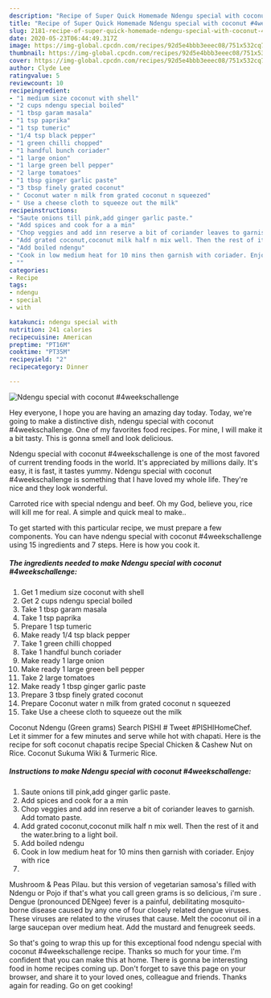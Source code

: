 ```yaml
---
description: "Recipe of Super Quick Homemade Ndengu special with coconut #4weekschallenge"
title: "Recipe of Super Quick Homemade Ndengu special with coconut #4weekschallenge"
slug: 2181-recipe-of-super-quick-homemade-ndengu-special-with-coconut-4weekschallenge
date: 2020-05-23T06:44:49.317Z
image: https://img-global.cpcdn.com/recipes/92d5e4bbb3eeec08/751x532cq70/ndengu-special-with-coconut-4weekschallenge-recipe-main-photo.jpg
thumbnail: https://img-global.cpcdn.com/recipes/92d5e4bbb3eeec08/751x532cq70/ndengu-special-with-coconut-4weekschallenge-recipe-main-photo.jpg
cover: https://img-global.cpcdn.com/recipes/92d5e4bbb3eeec08/751x532cq70/ndengu-special-with-coconut-4weekschallenge-recipe-main-photo.jpg
author: Clyde Lee
ratingvalue: 5
reviewcount: 10
recipeingredient:
- "1 medium size coconut with shell"
- "2 cups ndengu special boiled"
- "1 tbsp garam masala"
- "1 tsp paprika"
- "1 tsp tumeric"
- "1/4 tsp black pepper"
- "1 green chilli chopped"
- "1 handful bunch coriader"
- "1 large onion"
- "1 large green bell pepper"
- "2 large tomatoes"
- "1 tbsp ginger garlic paste"
- "3 tbsp finely grated coconut"
- " Coconut water n milk from grated coconut n squeezed"
- " Use a cheese cloth to squeeze out the milk"
recipeinstructions:
- "Saute onions till pink,add ginger garlic paste."
- "Add spices and cook for a a min"
- "Chop veggies and add inn reserve a bit of coriander leaves to garnish. Add tomato paste."
- "Add grated coconut,coconut milk half n mix well. Then the rest of it and the water.bring to a light boil."
- "Add boiled ndengu"
- "Cook in low medium heat for 10 mins then garnish with coriader. Enjoy with rice"
- ""
categories:
- Recipe
tags:
- ndengu
- special
- with

katakunci: ndengu special with 
nutrition: 241 calories
recipecuisine: American
preptime: "PT16M"
cooktime: "PT35M"
recipeyield: "2"
recipecategory: Dinner

---
```



![Ndengu special with coconut #4weekschallenge](https://img-global.cpcdn.com/recipes/92d5e4bbb3eeec08/751x532cq70/ndengu-special-with-coconut-4weekschallenge-recipe-main-photo.jpg)

Hey everyone, I hope you are having an amazing day today. Today, we're going to make a distinctive dish, ndengu special with coconut #4weekschallenge. One of my favorites food recipes. For mine, I will make it a bit tasty. This is gonna smell and look delicious.

Ndengu special with coconut #4weekschallenge is one of the most favored of current trending foods in the world. It's appreciated by millions daily. It's easy, it is fast, it tastes yummy. Ndengu special with coconut #4weekschallenge is something that I have loved my whole life. They're nice and they look wonderful.

Carroted rice with special ndengu and beef. Oh my God, believe you, rice will kill me for real. A simple and quick meal to make..


To get started with this particular recipe, we must prepare a few components. You can have ndengu special with coconut #4weekschallenge using 15 ingredients and 7 steps. Here is how you cook it.

<!--inarticleads1-->

##### The ingredients needed to make Ndengu special with coconut #4weekschallenge:

1. Get 1 medium size coconut with shell
1. Get 2 cups ndengu special boiled
1. Take 1 tbsp garam masala
1. Take 1 tsp paprika
1. Prepare 1 tsp tumeric
1. Make ready 1/4 tsp black pepper
1. Take 1 green chilli chopped
1. Take 1 handful bunch coriader
1. Make ready 1 large onion
1. Make ready 1 large green bell pepper
1. Take 2 large tomatoes
1. Make ready 1 tbsp ginger garlic paste
1. Prepare 3 tbsp finely grated coconut
1. Prepare  Coconut water n milk from grated coconut n squeezed
1. Take  Use a cheese cloth to squeeze out the milk


Coconut Ndengu (Green grams) Search PISHI # Tweet #PISHIHomeChef. Let it simmer for a few minutes and serve while hot with chapati. Here is the recipe for soft coconut chapatis recipe Special Chicken &amp; Cashew Nut on Rice. Coconut Sukuma Wiki &amp; Turmeric Rice. 

<!--inarticleads2-->

##### Instructions to make Ndengu special with coconut #4weekschallenge:

1. Saute onions till pink,add ginger garlic paste.
1. Add spices and cook for a a min
1. Chop veggies and add inn reserve a bit of coriander leaves to garnish. Add tomato paste.
1. Add grated coconut,coconut milk half n mix well. Then the rest of it and the water.bring to a light boil.
1. Add boiled ndengu
1. Cook in low medium heat for 10 mins then garnish with coriader. Enjoy with rice
1. 


Mushroom &amp; Peas Pilau. but this version of vegetarian samosa&#39;s filled with Ndengu or Pojo if that&#39;s what you call green grams is so delicious, i&#39;m sure . Dengue (pronounced DENgee) fever is a painful, debilitating mosquito-borne disease caused by any one of four closely related dengue viruses. These viruses are related to the viruses that cause. Melt the coconut oil in a large saucepan over medium heat. Add the mustard and fenugreek seeds. 

So that's going to wrap this up for this exceptional food ndengu special with coconut #4weekschallenge recipe. Thanks so much for your time. I'm confident that you can make this at home. There is gonna be interesting food in home recipes coming up. Don't forget to save this page on your browser, and share it to your loved ones, colleague and friends. Thanks again for reading. Go on get cooking!

